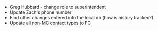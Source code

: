 * Greg Hubbard - change role to superintendent
* Update Zach's phone number
* Find other changes entered into the local db (how is history tracked?)
* Update all non-MC contact types to FC